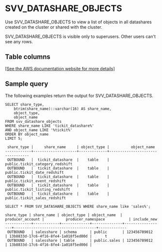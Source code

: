 # SVV\_DATASHARE\_OBJECTS<a name="r_SVV_DATASHARE_OBJECTS"></a>

Use SVV\_DATASHARE\_OBJECTS to view a list of objects in all datashares created on the cluster or shared with the cluster\. 

SVV\_DATASHARE\_OBJECTS is visible only to superusers\. Other users can't see any rows\.

## Table columns<a name="r_SVV_DATASHARE_OBJECTS-table-columns"></a>

[\[See the AWS documentation website for more details\]](http://docs.aws.amazon.com/redshift/latest/dg/r_SVV_DATASHARE_OBJECTS.html)

## Sample query<a name="r_SVV_DATASHARE_OBJECTS-sample-query"></a>

The following examples return the output for SVV\_DATASHARE\_OBJECTS\.

```
SELECT share_type,
    btrim(share_name)::varchar(16) AS share_name,
    object_type,
    object_name
FROM svv_datashare_objects
WHERE share_name LIKE 'tickit_datashare%'
AND object_name LIKE '%tickit%'
ORDER BY object_name
LIMIT 5;

 share_type |     share_name     | object_type |          object_name
------------+--------------------+-------------+---------------------------------
 OUTBOUND   |  tickit_datashare  |    table    |  public.tickit_category_redshift
 OUTBOUND   |  tickit_datashare  |    table    |  public.tickit_date_redshift
 OUTBOUND   |  tickit_datashare  |    table    |  public.tickit_event_redshift
 OUTBOUND   |  tickit_datashare  |    table    |  public.tickit_listing_redshift
 OUTBOUND   |  tickit_datashare  |    table    |  public.tickit_sales_redshift
```

```
SELECT * FROM SVV_DATASHARE_OBJECTS WHERE share_name like 'sales%';

share_type | share_name | object_type | object_name  | producer_account |          producer_namespace           | include_new
------------+------------+-------------+--------------+------------------+--------------------------------------+-------------
 OUTBOUND   | salesshare | schema      | public       | 123456789012     | 13b8833d-17c6-4f16-8fe4-1a018f5ed00d |      t
 OUTBOUND   | salesshare | table       | public.sales | 123456789012     | 13b8833d-17c6-4f16-8fe4-1a018f5ed00d |
```